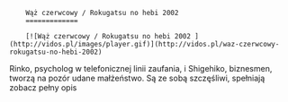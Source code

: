 
        Wąż czerwcowy / Rokugatsu no hebi 2002 
        =============
        
        [![Wąż czerwcowy / Rokugatsu no hebi 2002 ](http://vidos.pl/images/player.gif)](http://vidos.pl/waz-czerwcowy-rokugatsu-no-hebi-2002)
        
        
 Rinko, psycholog w telefonicznej linii zaufania, i Shigehiko, biznesmen, tworzą na pozór udane małżeństwo. Są ze sobą szczęśliwi, spełniają zobacz pełny opis
    